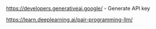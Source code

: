 https://developers.generativeai.google/ - Generate API key  

https://learn.deeplearning.ai/pair-programming-llm/  
